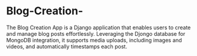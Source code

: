 # Blog-Creation-
The Blog Creation App is a Django application that enables users to create and manage blog posts effortlessly. Leveraging the Djongo database for MongoDB integration, it supports media uploads, including images and videos, and automatically timestamps each post.

